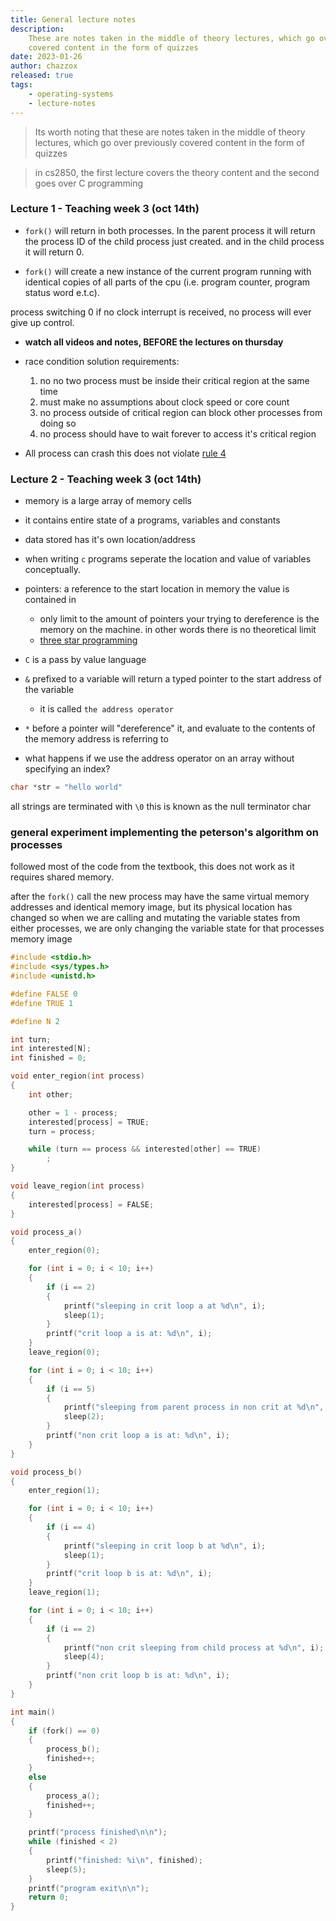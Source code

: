 ```yaml
---
title: General lecture notes
description:
    These are notes taken in the middle of theory lectures, which go over previously
    covered content in the form of quizzes
date: 2023-01-26
author: chazzox
released: true
tags:
    - operating-systems
    - lecture-notes
---
```


> Its worth noting that these are notes taken in the middle of theory lectures, which
> go over previously covered content in the form of quizzes

> in cs2850, the first lecture covers the theory content and the second goes over C
> programming

### Lecture 1 - Teaching week 3 (oct 14th)

-   `fork()` will return in both processes. In the parent process it will return the
    process ID of the child process just created. and in the child process it will
    return 0.

-   `fork()` will create a new instance of the current program running with identical
    copies of all parts of the cpu (i.e. program counter, program status word e.t.c).

process switching 0 if no clock interrupt is received, no process will ever give up
control.

-   **watch all videos and notes, BEFORE the lectures on thursday**

-   race condition solution requirements:

    1. no no two process must be inside their critical region at the same time
    2. must make no assumptions about clock speed or core count
    3. no process outside of critical region can block other processes from doing so
    4. <a name="rule-4-race-condition" class='no-underline font-normal text-pr text-[--tw-prose-body]'>no
       process should have to wait forever to access it's critical region</a>

-   All process can crash this does not violate [rule 4](#rule-4-race-condition)

### Lecture 2 - Teaching week 3 (oct 14th)

-   memory is a large array of memory cells
-   it contains entire state of a programs, variables and constants
-   data stored has it's own location/address

-   when writing `c` programs seperate the location and value of variables
    conceptually.

-   pointers: a reference to the start location in memory the value is contained in

    -   only limit to the amount of pointers your trying to dereference is the memory
        on the machine. in other words there is no theoretical limit
    -   [three star programming](https://wiki.c2.com/?ThreeStarProgrammer)

-   `C` is a pass by value language
-   `&` prefixed to a variable will return a typed pointer to the start address of
    the variable

    -   it is called `the address operator`

-   `*` before a pointer will "dereference" it, and evaluate to the contents of the
    memory address is referring to

-   what happens if we use the address operator on an array without specifying an
    index?

```c
char *str = "hello world"
```

all strings are terminated with `\0` this is known as the null terminator char

### general experiment implementing the peterson's algorithm on processes

followed most of the code from the textbook, this does not work as it requires shared
memory.

after the `fork()` call the new process may have the same virtual memory addresses
and identical memory image, but its physical location has changed so when we are
calling and mutating the variable states from either processes, we are only changing
the variable state for that processes memory image

```c
#include <stdio.h>
#include <sys/types.h>
#include <unistd.h>

#define FALSE 0
#define TRUE 1

#define N 2

int turn;
int interested[N];
int finished = 0;

void enter_region(int process)
{
    int other;

    other = 1 - process;
    interested[process] = TRUE;
    turn = process;

    while (turn == process && interested[other] == TRUE)
        ;
}

void leave_region(int process)
{
    interested[process] = FALSE;
}

void process_a()
{
    enter_region(0);

    for (int i = 0; i < 10; i++)
    {
        if (i == 2)
        {
            printf("sleeping in crit loop a at %d\n", i);
            sleep(1);
        }
        printf("crit loop a is at: %d\n", i);
    }
    leave_region(0);

    for (int i = 0; i < 10; i++)
    {
        if (i == 5)
        {
            printf("sleeping from parent process in non crit at %d\n", i);
            sleep(2);
        }
        printf("non crit loop a is at: %d\n", i);
    }
}

void process_b()
{
    enter_region(1);

    for (int i = 0; i < 10; i++)
    {
        if (i == 4)
        {
            printf("sleeping in crit loop b at %d\n", i);
            sleep(1);
        }
        printf("crit loop b is at: %d\n", i);
    }
    leave_region(1);

    for (int i = 0; i < 10; i++)
    {
        if (i == 2)
        {
            printf("non crit sleeping from child process at %d\n", i);
            sleep(4);
        }
        printf("non crit loop b is at: %d\n", i);
    }
}

int main()
{
    if (fork() == 0)
    {
        process_b();
        finished++;
    }
    else
    {
        process_a();
        finished++;
    }

    printf("process finished\n\n");
    while (finished < 2)
    {
        printf("finished: %i\n", finished);
        sleep(5);
    }
    printf("program exit\n\n");
    return 0;
}
```
